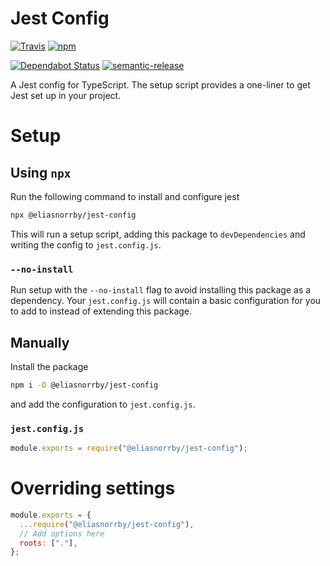 # Jest Config

[![Travis](https://img.shields.io/travis/com/eliasnorrby/jest-config?style=for-the-badge)](https://travis-ci.com/eliasnorrby/jest-config)
[![npm](https://img.shields.io/npm/v/@eliasnorrby/jest-config?style=for-the-badge)](https://www.npmjs.com/package/@eliasnorrby/jest-config)

[![Dependabot Status](https://api.dependabot.com/badges/status?host=github&repo=eliasnorrby/jest-config)](https://dependabot.com)
[![semantic-release](https://img.shields.io/badge/%20%20%F0%9F%93%A6%F0%9F%9A%80-semantic--release-e10079.svg)](https://github.com/semantic-release/semantic-release)

A Jest config for TypeScript. The setup script provides a one-liner to get Jest
set up in your project.

# Setup

## Using `npx`

Run the following command to install and configure jest

```sh
npx @eliasnorrby/jest-config
```

This will run a setup script, adding this package to `devDependencies` and writing
the config to `jest.config.js`.

### `--no-install`

Run setup with the `--no-install` flag to avoid installing this package as a
dependency. Your `jest.config.js` will contain a basic configuration for you to
add to instead of extending this package.

## Manually

Install the package

```sh
npm i -D @eliasnorrby/jest-config
```

and add the configuration to `jest.config.js`.

### `jest.config.js`

```js
module.exports = require("@eliasnorrby/jest-config");
```

# Overriding settings

```js
module.exports = {
  ...require("@eliasnorrby/jest-config"),
  // Add options here
  roots: ["."],
};
```
